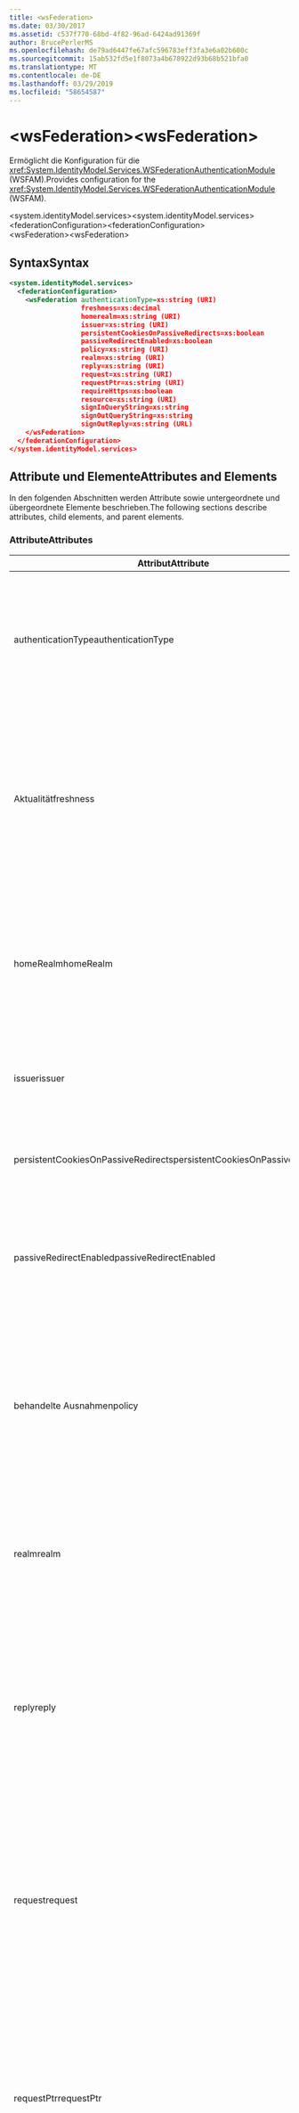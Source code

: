 ```yaml
---
title: <wsFederation>
ms.date: 03/30/2017
ms.assetid: c537f770-68bd-4f82-96ad-6424ad91369f
author: BrucePerlerMS
ms.openlocfilehash: de79ad6447fe67afc596783eff3fa3e6a02b600c
ms.sourcegitcommit: 15ab532fd5e1f8073a4b678922d93b68b521bfa0
ms.translationtype: MT
ms.contentlocale: de-DE
ms.lasthandoff: 03/29/2019
ms.locfileid: "58654587"
---
```

# <a name="wsfederation"></a><span data-ttu-id="e6883-101">\<wsFederation></span><span class="sxs-lookup"><span data-stu-id="e6883-101">\<wsFederation></span></span>
<span data-ttu-id="e6883-102">Ermöglicht die Konfiguration für die <xref:System.IdentityModel.Services.WSFederationAuthenticationModule> (WSFAM).</span><span class="sxs-lookup"><span data-stu-id="e6883-102">Provides configuration for the <xref:System.IdentityModel.Services.WSFederationAuthenticationModule> (WSFAM).</span></span>  
  
<span data-ttu-id="e6883-103">\<system.identityModel.services></span><span class="sxs-lookup"><span data-stu-id="e6883-103">\<system.identityModel.services></span></span>  
<span data-ttu-id="e6883-104">\<federationConfiguration></span><span class="sxs-lookup"><span data-stu-id="e6883-104">\<federationConfiguration></span></span>  
<span data-ttu-id="e6883-105">\<wsFederation></span><span class="sxs-lookup"><span data-stu-id="e6883-105">\<wsFederation></span></span>  
  
## <a name="syntax"></a><span data-ttu-id="e6883-106">Syntax</span><span class="sxs-lookup"><span data-stu-id="e6883-106">Syntax</span></span>  
  
```xml
<system.identityModel.services>  
  <federationConfiguration>  
    <wsFederation authenticationType=xs:string (URI)  
                  freshness=xs:decimal  
                  homerealm=xs:string (URI)  
                  issuer=xs:string (URI)  
                  persistentCookiesOnPassiveRedirects=xs:boolean  
                  passiveRedirectEnabled=xs:boolean  
                  policy=xs:string (URI)  
                  realm=xs:string (URI)  
                  reply=xs:string (URI)  
                  request=xs:string (URI)  
                  requestPtr=xs:string (URI)  
                  requireHttps=xs:boolean  
                  resource=xs:string (URI)  
                  signInQueryString=xs:string  
                  signOutQueryString=xs:string  
                  signOutReply=xs:string (URL)  
    </wsFederation>  
  </federationConfiguration>  
</system.identityModel.services>  
```  
  
## <a name="attributes-and-elements"></a><span data-ttu-id="e6883-107">Attribute und Elemente</span><span class="sxs-lookup"><span data-stu-id="e6883-107">Attributes and Elements</span></span>  
 <span data-ttu-id="e6883-108">In den folgenden Abschnitten werden Attribute sowie untergeordnete und übergeordnete Elemente beschrieben.</span><span class="sxs-lookup"><span data-stu-id="e6883-108">The following sections describe attributes, child elements, and parent elements.</span></span>  
  
### <a name="attributes"></a><span data-ttu-id="e6883-109">Attribute</span><span class="sxs-lookup"><span data-stu-id="e6883-109">Attributes</span></span>  
  
|<span data-ttu-id="e6883-110">Attribut</span><span class="sxs-lookup"><span data-stu-id="e6883-110">Attribute</span></span>|<span data-ttu-id="e6883-111">Beschreibung</span><span class="sxs-lookup"><span data-stu-id="e6883-111">Description</span></span>|  
|---------------|-----------------|  
|<span data-ttu-id="e6883-112">authenticationType</span><span class="sxs-lookup"><span data-stu-id="e6883-112">authenticationType</span></span>|<span data-ttu-id="e6883-113">Ein URI, der den Authentifizierungstyp angibt.</span><span class="sxs-lookup"><span data-stu-id="e6883-113">A URI that specifies the authentication type.</span></span> <span data-ttu-id="e6883-114">Legt den Wauth-Parameters von WS-Verbund-anmeldungsanforderung fest.</span><span class="sxs-lookup"><span data-stu-id="e6883-114">Sets the WS-Federation sign-in request wauth parameter.</span></span> <span data-ttu-id="e6883-115">Dies ist optional.</span><span class="sxs-lookup"><span data-stu-id="e6883-115">Optional.</span></span> <span data-ttu-id="e6883-116">Der Standardwert ist eine leere Zeichenfolge und gibt an, dass es sich bei der Wauth-Parameter nicht in der Anforderung enthalten ist.</span><span class="sxs-lookup"><span data-stu-id="e6883-116">The default is an empty string, which specifies that the wauth parameter is not included in the request.</span></span>|  
|<span data-ttu-id="e6883-117">Aktualität</span><span class="sxs-lookup"><span data-stu-id="e6883-117">freshness</span></span>|<span data-ttu-id="e6883-118">Der gewünschte Höchstalter für authentifizierungsanforderungen in Minuten.</span><span class="sxs-lookup"><span data-stu-id="e6883-118">The desired maximum age of authentication requests, in minutes.</span></span> <span data-ttu-id="e6883-119">Legt den Wfresh-Parameter in WS-Verbund-anmeldungsanforderung fest.</span><span class="sxs-lookup"><span data-stu-id="e6883-119">Sets the WS-Federation sign-in request wfresh parameter.</span></span> <span data-ttu-id="e6883-120">Dies ist optional.</span><span class="sxs-lookup"><span data-stu-id="e6883-120">Optional.</span></span> <span data-ttu-id="e6883-121">Der Standardwert ist 0.</span><span class="sxs-lookup"><span data-stu-id="e6883-121">The default is zero.</span></span> <span data-ttu-id="e6883-122">Dies ist optional.</span><span class="sxs-lookup"><span data-stu-id="e6883-122">Optional.</span></span> <span data-ttu-id="e6883-123">**Warnung:**  In der nächsten Version von .NET Framework 4.5 den `freshness` Attributs werden vom Typ `xs:string` und seinen Standardwert `null`.</span><span class="sxs-lookup"><span data-stu-id="e6883-123">**Warning:**  In the next release of .NET Framework 4.5, the `freshness` attribute will be of type `xs:string` and its default value will be `null`.</span></span>|  
|<span data-ttu-id="e6883-124">homeRealm</span><span class="sxs-lookup"><span data-stu-id="e6883-124">homeRealm</span></span>|<span data-ttu-id="e6883-125">Den Startbereich des Identitätsanbieters (IdP) zur Authentifizierung verwenden.</span><span class="sxs-lookup"><span data-stu-id="e6883-125">The home realm of the identity provider (IdP) to use for authentication.</span></span> <span data-ttu-id="e6883-126">Legt den Whr-Parameter in WS-Verbund-anmeldungsanforderung fest.</span><span class="sxs-lookup"><span data-stu-id="e6883-126">Sets the WS-Federation sign-in request whr parameter.</span></span> <span data-ttu-id="e6883-127">Dies ist optional.</span><span class="sxs-lookup"><span data-stu-id="e6883-127">Optional.</span></span> <span data-ttu-id="e6883-128">Der Standardwert ist eine leere Zeichenfolge und gibt an, dass es sich bei der Whr-Parameter nicht in der Anforderung enthalten ist.</span><span class="sxs-lookup"><span data-stu-id="e6883-128">The default is an empty string, which specifies that the whr parameter is not included in the request.</span></span>|  
|<span data-ttu-id="e6883-129">issuer</span><span class="sxs-lookup"><span data-stu-id="e6883-129">issuer</span></span>|<span data-ttu-id="e6883-130">Der URI des den beabsichtigten Aussteller des Tokens.</span><span class="sxs-lookup"><span data-stu-id="e6883-130">The URI of the intended token issuer.</span></span> <span data-ttu-id="e6883-131">Legt das base URL des WS-Verbund-anmeldeanforderungen und abmeldeanforderungen erforderlich sind.</span><span class="sxs-lookup"><span data-stu-id="e6883-131">Sets the base URL of WS-Federation sign-in requests and sign-out requests Required.</span></span>|  
|<span data-ttu-id="e6883-132">persistentCookiesOnPassiveRedirects</span><span class="sxs-lookup"><span data-stu-id="e6883-132">persistentCookiesOnPassiveRedirects</span></span>|<span data-ttu-id="e6883-133">Gibt an, ob permanente Cookies auf Authentifizierung ausgegeben werden.</span><span class="sxs-lookup"><span data-stu-id="e6883-133">Specifies whether persistent cookies are issued on authentication.</span></span> <span data-ttu-id="e6883-134">Dies ist optional.</span><span class="sxs-lookup"><span data-stu-id="e6883-134">Optional.</span></span> <span data-ttu-id="e6883-135">Der Standardwert ist "false", Cookies werden nicht ausgegeben.</span><span class="sxs-lookup"><span data-stu-id="e6883-135">The default is "false", cookies are not issued.</span></span>|  
|<span data-ttu-id="e6883-136">passiveRedirectEnabled</span><span class="sxs-lookup"><span data-stu-id="e6883-136">passiveRedirectEnabled</span></span>|<span data-ttu-id="e6883-137">Gibt an, ob das WSFAM aktiviert ist, nicht autorisierte Anforderungen automatisch an einen STS umleiten.</span><span class="sxs-lookup"><span data-stu-id="e6883-137">Specifies whether the WSFAM is enabled to automatically redirect unauthorized requests to an STS.</span></span> <span data-ttu-id="e6883-138">Dies ist optional.</span><span class="sxs-lookup"><span data-stu-id="e6883-138">Optional.</span></span> <span data-ttu-id="e6883-139">Der Standardwert ist "true", nicht autorisierte Anforderungen werden automatisch umgeleitet.</span><span class="sxs-lookup"><span data-stu-id="e6883-139">The default is "true", unauthorized requests are automatically redirected.</span></span>|  
|<span data-ttu-id="e6883-140">behandelte Ausnahmen</span><span class="sxs-lookup"><span data-stu-id="e6883-140">policy</span></span>|<span data-ttu-id="e6883-141">Eine URL, die den Speicherort der betreffenden Richtlinie für die Verwendung auf anmeldeanforderungen angibt.</span><span class="sxs-lookup"><span data-stu-id="e6883-141">A URL that specifies the location of the relevant policy to use on sign-in requests.</span></span> <span data-ttu-id="e6883-142">Der Standardwert ist eine leere Zeichenfolge.</span><span class="sxs-lookup"><span data-stu-id="e6883-142">The default is an empty string.</span></span> <span data-ttu-id="e6883-143">Legt den wp-Parameter in WS-Verbund-anmeldungsanforderung fest.</span><span class="sxs-lookup"><span data-stu-id="e6883-143">Sets the WS-Federation sign-in request wp parameter.</span></span> <span data-ttu-id="e6883-144">Dies ist optional.</span><span class="sxs-lookup"><span data-stu-id="e6883-144">Optional.</span></span> <span data-ttu-id="e6883-145">Der Standardwert ist eine leere Zeichenfolge und gibt an, dass es sich bei der wp-Parameter nicht in der Anforderung enthalten ist.</span><span class="sxs-lookup"><span data-stu-id="e6883-145">The default is an empty string, which specifies that the wp parameter is not included in the request.</span></span>|  
|<span data-ttu-id="e6883-146">realm</span><span class="sxs-lookup"><span data-stu-id="e6883-146">realm</span></span>|<span data-ttu-id="e6883-147">Der URI des anfordernden Bereichs.</span><span class="sxs-lookup"><span data-stu-id="e6883-147">The URI of the requesting realm.</span></span> <span data-ttu-id="e6883-148">(Ein URI, der die vertrauende Seite (RP) an den Sicherheitstokendienst (STS) identifiziert.) Legt den Wtrealm WS-Verbund-SSO-in-Parameter-Anforderung fest.</span><span class="sxs-lookup"><span data-stu-id="e6883-148">(A URI that identifies the relying party (RP) to the security token service (STS).) Sets the request wtrealm WS-Federation sign-in request parameter.</span></span> <span data-ttu-id="e6883-149">Erforderlich.</span><span class="sxs-lookup"><span data-stu-id="e6883-149">Required.</span></span>|  
|<span data-ttu-id="e6883-150">reply</span><span class="sxs-lookup"><span data-stu-id="e6883-150">reply</span></span>|<span data-ttu-id="e6883-151">Eine URL, die Adresse angibt, an der die Anwendung der vertrauenden Seite (Relying Party, RP) Antworten aus dem Sicherheitstokendienst (STS) empfangen möchte.</span><span class="sxs-lookup"><span data-stu-id="e6883-151">A URL that identifies the address at which the relying party (RP) application would like to receive replies from the Security Token Service (STS).</span></span> <span data-ttu-id="e6883-152">Legt den Wreply-Parameter in WS-Verbund-anmeldungsanforderung fest.</span><span class="sxs-lookup"><span data-stu-id="e6883-152">Sets the WS-Federation sign-in request wreply parameter.</span></span> <span data-ttu-id="e6883-153">Dies ist optional.</span><span class="sxs-lookup"><span data-stu-id="e6883-153">Optional.</span></span> <span data-ttu-id="e6883-154">Der Standardwert ist eine leere Zeichenfolge und gibt an, dass es sich bei der Wreply-Parameter nicht in der Anforderung enthalten ist.</span><span class="sxs-lookup"><span data-stu-id="e6883-154">The default is an empty string, which specifies that the wreply parameter is not included in the request.</span></span>|  
|<span data-ttu-id="e6883-155">request</span><span class="sxs-lookup"><span data-stu-id="e6883-155">request</span></span>|<span data-ttu-id="e6883-156">Die Anforderung der tokenausstellung.</span><span class="sxs-lookup"><span data-stu-id="e6883-156">The token issuance request.</span></span> <span data-ttu-id="e6883-157">Legt den Wreq-Parameter in WS-Verbund-anmeldungsanforderung fest.</span><span class="sxs-lookup"><span data-stu-id="e6883-157">Sets the WS-Federation sign-in request wreq parameter.</span></span> <span data-ttu-id="e6883-158">Dies ist optional.</span><span class="sxs-lookup"><span data-stu-id="e6883-158">Optional.</span></span> <span data-ttu-id="e6883-159">Der Standardwert ist eine leere Zeichenfolge und gibt an, dass es sich bei der Wreq-Parameter nicht in der Anforderung enthalten ist.</span><span class="sxs-lookup"><span data-stu-id="e6883-159">The default is an empty string, which specifies that the wreq parameter is not included in the request.</span></span> <span data-ttu-id="e6883-160">Einschließlich nicht den Wreq oder den Wreqptr-Parameter in der Anforderung impliziert, dass der STS weiß, welche Art von Token ausstellen.</span><span class="sxs-lookup"><span data-stu-id="e6883-160">Not including the wreq or the wreqptr parameter in the request implies that the STS knows what kind of token to issue.</span></span>|  
|<span data-ttu-id="e6883-161">requestPtr</span><span class="sxs-lookup"><span data-stu-id="e6883-161">requestPtr</span></span>|<span data-ttu-id="e6883-162">Eine URL, der den Speicherort der tokenausstellungsanforderungen angibt.</span><span class="sxs-lookup"><span data-stu-id="e6883-162">A URL that specifies the location of the token issuance request.</span></span> <span data-ttu-id="e6883-163">Legt den Wreqptr-Parameter fest.</span><span class="sxs-lookup"><span data-stu-id="e6883-163">Sets the request wreqptr parameter.</span></span> <span data-ttu-id="e6883-164">Dies ist optional.</span><span class="sxs-lookup"><span data-stu-id="e6883-164">Optional.</span></span> <span data-ttu-id="e6883-165">Der Standardwert ist eine leere Zeichenfolge und gibt an, dass es sich bei der Wreqptr-Parameter nicht in der Anforderung enthalten ist.</span><span class="sxs-lookup"><span data-stu-id="e6883-165">The default is an empty string, which specifies that the wreqptr parameter is not included in the request.</span></span> <span data-ttu-id="e6883-166">Einschließlich nicht den Wreq oder den Wreqptr-Parameter in der Anforderung impliziert, dass der STS weiß, welche Art von Token ausstellen.</span><span class="sxs-lookup"><span data-stu-id="e6883-166">Not including the wreq or the wreqptr parameter in the request implies that the STS knows what kind of token to issue.</span></span>|  
|<span data-ttu-id="e6883-167">requireHttps</span><span class="sxs-lookup"><span data-stu-id="e6883-167">requireHttps</span></span>|<span data-ttu-id="e6883-168">Gibt an, ob die Kommunikation mit dem Sicherheitstokendienst (STS), HTTPS-Protokoll verwenden muss.</span><span class="sxs-lookup"><span data-stu-id="e6883-168">Specifies whether communication with the security token service (STS) must use HTTPS protocol.</span></span> <span data-ttu-id="e6883-169">Dies ist optional.</span><span class="sxs-lookup"><span data-stu-id="e6883-169">Optional.</span></span> <span data-ttu-id="e6883-170">Der Standardwert ist "true", muss HTTPS verwendet werden.</span><span class="sxs-lookup"><span data-stu-id="e6883-170">The default is "true", HTTPS must be used.</span></span>|  
|<span data-ttu-id="e6883-171">Ressource</span><span class="sxs-lookup"><span data-stu-id="e6883-171">resource</span></span>|<span data-ttu-id="e6883-172">Ein URI, der die Ressource zugegriffen wird, wird die vertrauende Seite (RP) identifiziert, zu der an den Sicherheitstokendienst (STS).</span><span class="sxs-lookup"><span data-stu-id="e6883-172">A URI that identifies the resource being accessed, the relying party (RP), to the to the security token service (STS).</span></span> <span data-ttu-id="e6883-173">Dies ist optional.</span><span class="sxs-lookup"><span data-stu-id="e6883-173">Optional.</span></span> <span data-ttu-id="e6883-174">Legt den Wres-Parameter in WS-Verbund-anmeldungsanforderung fest.</span><span class="sxs-lookup"><span data-stu-id="e6883-174">Sets the WS-Federation sign-in request wres parameter.</span></span> <span data-ttu-id="e6883-175">Dies ist optional.</span><span class="sxs-lookup"><span data-stu-id="e6883-175">Optional.</span></span> <span data-ttu-id="e6883-176">Der Standardwert ist eine leere Zeichenfolge und gibt an, dass es sich bei der Wres-Parameter nicht in der Anforderung enthalten ist.</span><span class="sxs-lookup"><span data-stu-id="e6883-176">The default is an empty string, which specifies that the wres parameter is not included in the request.</span></span> <span data-ttu-id="e6883-177">**Hinweis:** Wres ist ein legacy-Parameter.</span><span class="sxs-lookup"><span data-stu-id="e6883-177">**Note:**  wres is a legacy parameter.</span></span> <span data-ttu-id="e6883-178">Geben Sie die `realm` Attribut zu verwenden. den Wtrealm-Parameter.</span><span class="sxs-lookup"><span data-stu-id="e6883-178">Specify the `realm` attribute to use the wtrealm parameter instead.</span></span>|  
|<span data-ttu-id="e6883-179">signInQueryString</span><span class="sxs-lookup"><span data-stu-id="e6883-179">signInQueryString</span></span>|<span data-ttu-id="e6883-180">Bietet einen Erweiterungspunkt darstellen, um anwendungsdefinierte Abfrageparameter in der URL des WS-Verbund-anmeldungsanforderung anzugeben.</span><span class="sxs-lookup"><span data-stu-id="e6883-180">Provides an extensibility point to specify application defined query parameters in the WS-Federation sign-in request URL.</span></span> <span data-ttu-id="e6883-181">Dies ist optional.</span><span class="sxs-lookup"><span data-stu-id="e6883-181">Optional.</span></span> <span data-ttu-id="e6883-182">Der Standardwert ist eine leere Zeichenfolge, die angibt, dass keine zusätzlichen Parameter in der Anforderung enthalten sein soll.</span><span class="sxs-lookup"><span data-stu-id="e6883-182">The default is an empty string, which specifies that no additional parameters should be included in the request.</span></span> <span data-ttu-id="e6883-183">Die Parameter werden als ein Fragment einer Abfrage im folgenden Format angegeben: `"param1=value1&param2=value2&param3=value3"` und so weiter.</span><span class="sxs-lookup"><span data-stu-id="e6883-183">The parameters are specified as a query string fragment using the following form: `"param1=value1&param2=value2&param3=value3"` and so on.</span></span> <span data-ttu-id="e6883-184">**Hinweis**:  In einer Konfigurationsdatei das "&" Zeichen in der Abfragezeichenfolge muss angegeben werden, mithilfe der Entitätsverweis `&`.</span><span class="sxs-lookup"><span data-stu-id="e6883-184">**Note:**  In a configuration file the ‘&" character in the query string must be specified using its entity reference, `&`.</span></span>|  
|<span data-ttu-id="e6883-185">signOutQueryString</span><span class="sxs-lookup"><span data-stu-id="e6883-185">signOutQueryString</span></span>|<span data-ttu-id="e6883-186">Bietet einen Erweiterungspunkt darstellen, um anwendungsdefinierte Abfrageparameter in der URL des WS-Verbund-anmeldungsanforderung anzugeben.</span><span class="sxs-lookup"><span data-stu-id="e6883-186">Provides an extensibility point to specify application defined query parameters in the WS-Federation sign-in request URL.</span></span> <span data-ttu-id="e6883-187">Dies ist optional.</span><span class="sxs-lookup"><span data-stu-id="e6883-187">Optional.</span></span> <span data-ttu-id="e6883-188">Der Standardwert ist eine leere Zeichenfolge, die angibt, dass keine zusätzlichen Parameter in der Anforderung enthalten sein soll.</span><span class="sxs-lookup"><span data-stu-id="e6883-188">The default is an empty string, which specifies that no additional parameters should be included in the request.</span></span> <span data-ttu-id="e6883-189">Die Parameter werden als ein Fragment einer Abfrage im folgenden Format angegeben: `"param1=value1&param2=value2&param3=value3"` und so weiter.</span><span class="sxs-lookup"><span data-stu-id="e6883-189">The parameters are specified as a query string fragment using the following form: `"param1=value1&param2=value2&param3=value3"` and so on.</span></span> <span data-ttu-id="e6883-190">**Hinweis**:  In einer Konfigurationsdatei das "&" Zeichen in der Abfragezeichenfolge muss angegeben werden, mithilfe der Entitätsverweis `&`.</span><span class="sxs-lookup"><span data-stu-id="e6883-190">**Note:**  In a configuration file the ‘&" character in the query string must be specified using its entity reference, `&`.</span></span>|  
|<span data-ttu-id="e6883-191">signOutReply</span><span class="sxs-lookup"><span data-stu-id="e6883-191">signOutReply</span></span>|<span data-ttu-id="e6883-192">Gibt Sie die URL, an dem der Client vom Sicherheitstokendienst (STS) umgeleitet werden soll, während der passiven Abmeldung durch das WS-Verbund-Protokoll.</span><span class="sxs-lookup"><span data-stu-id="e6883-192">Specifies the URL to which the client should be redirected by the security token service (STS) during passive sign-out through the WS-Federation protocol.</span></span> <span data-ttu-id="e6883-193">Legt den Wreply-Parameter für eine WS-Verbund-abmeldungsanforderung fest.</span><span class="sxs-lookup"><span data-stu-id="e6883-193">Sets the wreply parameter on a WS-Federation sign-out request.</span></span> <span data-ttu-id="e6883-194">Dies ist optional.</span><span class="sxs-lookup"><span data-stu-id="e6883-194">Optional.</span></span> <span data-ttu-id="e6883-195">Der Standardwert ist eine leere Zeichenfolge, die angibt, dass keine zusätzlichen Parameter in der Anforderung enthalten sein soll.</span><span class="sxs-lookup"><span data-stu-id="e6883-195">The default is an empty string, which specifies that no additional parameters should be included in the request.</span></span>|  
  
### <a name="child-elements"></a><span data-ttu-id="e6883-196">Untergeordnete Elemente</span><span class="sxs-lookup"><span data-stu-id="e6883-196">Child Elements</span></span>  
 <span data-ttu-id="e6883-197">Keiner</span><span class="sxs-lookup"><span data-stu-id="e6883-197">None</span></span>  
  
### <a name="parent-elements"></a><span data-ttu-id="e6883-198">Übergeordnete Elemente</span><span class="sxs-lookup"><span data-stu-id="e6883-198">Parent Elements</span></span>  
  
|<span data-ttu-id="e6883-199">Element</span><span class="sxs-lookup"><span data-stu-id="e6883-199">Element</span></span>|<span data-ttu-id="e6883-200">Beschreibung</span><span class="sxs-lookup"><span data-stu-id="e6883-200">Description</span></span>|  
|-------------|-----------------|  
|[<span data-ttu-id="e6883-201">\<federationConfiguration></span><span class="sxs-lookup"><span data-stu-id="e6883-201">\<federationConfiguration></span></span>](../../../../../docs/framework/configure-apps/file-schema/windows-identity-foundation/federationconfiguration.md)|<span data-ttu-id="e6883-202">Enthält Einstellungen, konfigurieren die <xref:System.IdentityModel.Services.WSFederationAuthenticationModule> (WSFAM) und die <xref:System.IdentityModel.Services.SessionAuthenticationModule> (SAM).</span><span class="sxs-lookup"><span data-stu-id="e6883-202">Contains the settings that configure the <xref:System.IdentityModel.Services.WSFederationAuthenticationModule> (WSFAM) and the <xref:System.IdentityModel.Services.SessionAuthenticationModule> (SAM).</span></span>|  
  
## <a name="remarks"></a><span data-ttu-id="e6883-203">Hinweise</span><span class="sxs-lookup"><span data-stu-id="e6883-203">Remarks</span></span>  
 <span data-ttu-id="e6883-204">Sie können die `<wsFederation>` Element, um Standardeinstellungen für WS-Verbund-Parameter und Standardverhalten für das WSFAM konfigurieren.</span><span class="sxs-lookup"><span data-stu-id="e6883-204">You can use the `<wsFederation>` element to configure default WS-Federation parameter settings and default behavior for the WSFAM.</span></span> <span data-ttu-id="e6883-205">WS-Verbund-parametereinstellungen unter definiert die `<wsFederation>` -Elementgruppe entsprechende Eigenschaften verfügbar gemacht werden, indem die <xref:System.IdentityModel.Services.WSFederationAuthenticationModule> Klasse.</span><span class="sxs-lookup"><span data-stu-id="e6883-205">WS-Federation parameter settings defined under the `<wsFederation>` element set equivalent properties exposed by the <xref:System.IdentityModel.Services.WSFederationAuthenticationModule> class.</span></span> <span data-ttu-id="e6883-206">Diese Eigenschaften sind identisch für jede Anforderung, der von WSFAM ausgegeben.</span><span class="sxs-lookup"><span data-stu-id="e6883-206">These properties remain the same for every request issued by the WSFAM.</span></span> <span data-ttu-id="e6883-207">Sie können die WS-Verbund-Parameter dynamisch ändern, während der anforderungsverarbeitung durch Hinzufügen von Ereignishandlern für die Ereignisse, die von WSFAM verfügbar gemacht werden. z. B. die <xref:System.IdentityModel.Services.WSFederationAuthenticationModule.RedirectingToIdentityProvider> Ereignis.</span><span class="sxs-lookup"><span data-stu-id="e6883-207">You can change the WS-Federation parameters dynamically during request processing by adding event handlers for the events exposed by WSFAM; for example, the <xref:System.IdentityModel.Services.WSFederationAuthenticationModule.RedirectingToIdentityProvider> event.</span></span> <span data-ttu-id="e6883-208">Weitere Informationen finden Sie in der Dokumentation für die <xref:System.IdentityModel.Services.WSFederationAuthenticationModule> Klasse.</span><span class="sxs-lookup"><span data-stu-id="e6883-208">For more information, see the documentation for the <xref:System.IdentityModel.Services.WSFederationAuthenticationModule> class.</span></span>  
  
 <span data-ttu-id="e6883-209">Die `<wsFederation>` Element wird dargestellt, durch die <xref:System.IdentityModel.Services.Configuration.WSFederationElement> Klasse.</span><span class="sxs-lookup"><span data-stu-id="e6883-209">The `<wsFederation>` element is represented by the <xref:System.IdentityModel.Services.Configuration.WSFederationElement> class.</span></span> <span data-ttu-id="e6883-210">Das Konfigurationsobjekt selbst wird dargestellt, durch die <xref:System.IdentityModel.Services.Configuration.WsFederationConfiguration> Klasse.</span><span class="sxs-lookup"><span data-stu-id="e6883-210">The configuration object itself is represented by the <xref:System.IdentityModel.Services.Configuration.WsFederationConfiguration> class.</span></span> <span data-ttu-id="e6883-211">Ein einzelnes <xref:System.IdentityModel.Services.Configuration.WsFederationConfiguration> Instanz wird festgelegt, auf die <xref:System.IdentityModel.Services.Configuration.FederationConfiguration> -Objekt, das über zugegriffen wird die <xref:System.IdentityModel.Services.FederatedAuthentication.FederationConfiguration%2A?displayProperty=nameWithType> Eigenschaft und die Konfiguration für das WSFAM stellt.</span><span class="sxs-lookup"><span data-stu-id="e6883-211">A single <xref:System.IdentityModel.Services.Configuration.WsFederationConfiguration> instance is set on the <xref:System.IdentityModel.Services.Configuration.FederationConfiguration> object that is accessed through the <xref:System.IdentityModel.Services.FederatedAuthentication.FederationConfiguration%2A?displayProperty=nameWithType> property and provides configuration for the WSFAM.</span></span>  
  
## <a name="example"></a><span data-ttu-id="e6883-212">Beispiel</span><span class="sxs-lookup"><span data-stu-id="e6883-212">Example</span></span>  
 <span data-ttu-id="e6883-213">Das folgende XML zeigt ein `<wsFederation>` -Element, das Einstellungen für das WSFAM angibt.</span><span class="sxs-lookup"><span data-stu-id="e6883-213">The following XML shows a `<wsFederation>` element that specifies settings for the WSFAM.</span></span>  
  
> [!WARNING]
>  <span data-ttu-id="e6883-214">In diesem Beispiel ist das WSFAM nicht zur Verwendung von HTTPS erforderlich.</span><span class="sxs-lookup"><span data-stu-id="e6883-214">In this example, the WSFAM is not required to use HTTPS.</span></span> <span data-ttu-id="e6883-215">Grund hierfür ist die `requireHttps` -Attribut für die `<wsFederation>` -Elements festgelegt `false`.</span><span class="sxs-lookup"><span data-stu-id="e6883-215">This is because the `requireHttps` attribute on the `<wsFederation>` element is set `false`.</span></span> <span data-ttu-id="e6883-216">Diese Einstellung ist für die meisten produktionsumgebungen nicht empfohlen, wie sie ein Sicherheitsrisiko darstellen kann.</span><span class="sxs-lookup"><span data-stu-id="e6883-216">This setting is not recommended for most production environments as it may present a security risk.</span></span>  
  
```xml
<wsFederation passiveRedirectEnabled="true"   
              issuer="http://localhost:15839/wsFederationSTS/Issue"   
              realm="http://localhost:50969/"   
              reply="http://localhost:50969/"   
              requireHttps="false"   
              signOutReply="http://localhost:50969/SignedOutPage.html"   
              signOutQueryString="Param1=value2&Param2=value2"   
              persistentCookiesOnPassiveRedirects="true" />
```  
  
## <a name="see-also"></a><span data-ttu-id="e6883-217">Siehe auch</span><span class="sxs-lookup"><span data-stu-id="e6883-217">See also</span></span>
- <xref:System.IdentityModel.Services.WSFederationAuthenticationModule>
- <xref:System.IdentityModel.Services.FederatedAuthentication.FederationConfiguration%2A?displayProperty=nameWithType>
